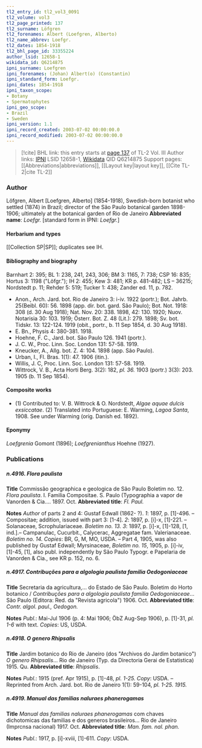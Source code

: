 ```yaml
---
tl2_entry_id: tl2_vol3_0091
tl2_volume: vol3
tl2_page_printed: 137
tl2_surname: Löfgren
tl2_forenames: Albert (Loefgren, Alberto)
tl2_name_abbrev: Loefgr.
tl2_dates: 1854-1918
tl2_bhl_page_id: 33355224
author_lsid: 12658-1
wikidata_id: Q6214875
ipni_surname: Loefgren
ipni_forenames: (Johan) Albert(o) (Constantin)
ipni_standard_form: Loefgr.
ipni_dates: 1854-1918
ipni_taxon_scope: 
- Botany
- Spermatophytes
ipni_geo_scope: 
- Brazil
- Sweden
ipni_version: 1.1
ipni_record_created: 2003-07-02 00:00:00.0
ipni_record_modified: 2003-07-02 00:00:00.0
---
```


> [!cite] BHL link: this entry starts at [page 137](https://www.biodiversitylibrary.org/page/33355224) of TL-2 Vol. III
> Author links: [IPNI](https://www.ipni.org/a/12658-1) LSID 12658-1, [Wikidata](https://www.wikidata.org/wiki/Q6214875) QID Q6214875
> Support pages: [[Abbreviations|abbreviations]], [[Layout key|layout key]], [[Cite TL-2|cite TL-2]]

### Author

Löfgren, Albert \[Loefgren, Alberto\] (1854-1918), Swedish-born botanist who settled (1874) in Brazil; director of the São Paulo botanical garden 1898-1906; ultimately at the botanical garden of Rio de Janeiro 
**Abbreviated name**: *Loefgr.* \[standard form in IPNI: *Loefgr.*\]

#### Herbarium and types

[[Collection SP|SP]]; duplicates see IH.

#### Bibliography and biography

Barnhart 2: 395; BL 1: 238, 241, 243, 306; BM 3: 1165, 7: 738; CSP 16: 835; Hortus 3: 1198 ("Löfgr."); IH 2: 455; Kew 3: 481; KR p. 481-482; LS – 36215; Nordstedt p. 11; Rehder 5: 519; Tucker 1: 438; Zander ed. 11, p. 782.
- Anon., Arch. Jard. bot. Rio de Janeiro 3: i-iv. 1922 (portr.); Bot. Jahrb. 25(Beibl. 60): 56. 1898 (app. dir. bot. gard. São Paulo); Bot. Not. 1918: 308 (d. 30 Aug 1918); Nat. Nov. 20: 338. 1898, 42: 130. 1920; Nuov. Notarisia 30: 103. 1919; Österr. Bot. Z. 48 (Lit.): 279. 1898; Sv. bot. Tidskr. 13: 122-124. 1919 (obit., portr., b. 11 Sep 1854, d. 30 Aug 1918).
- E. Bn., Physis 4: 380-381. 1918.
- Hoehne, F. C., Jard. bot. São Paulo 126. 1941 (portr.).
- J. C. W., Proc. Linn. Soc. London 131: 57-58. 1919.
- Kneucker, A., Allg. bot. Z. 4: 104. 1898 (app. São Paulo).
- Urban, I., Fl. Bras. 1(1): 47. 1906 (itin.).
- Willis, J. C, Proc. Linn. Soc. London 131: 57-58. 1919.
- Wittrock, V. B., Acta Horti Berg. 3(2): 182, *pl. 36.* 1903 (portr.) 3(3): 203. 1905 (b. 11 Sep 1854).

#### Composite works

- (1) Contributed to: V. B. Wittrock & O. Nordstedt, *Algae aquae dulcis exsiccatae*. (2) Translated into Portuguese: E. Warming, *Lagoa Santa*, 1908. See under Warming (orig. Danish ed. 1892).

#### Eponymy

*Loefgrenia* Gomont (1896); *Loefgrenianthus* Hoehne (1927).

### Publications

##### n.4916. Flora paulista

**Title**
Commissão geographica e geologica de São Paulo Boletim no. 12. *Flora paulista*. I. Familia Compositae. S. Paulo (Typographia a vapor de Vanorden & Cia.... 1897. Oct.
**Abbreviated title**: *Fl. Paul.*

**Notes**
*Author* of parts 2 and 4: Gustaf Edwall (1862- ?).
*1*: 1897, p. \[1\]-496. – Compositae; addition, issued with part 3: \[1-4\].
*2*: 1897, p. \[i\]-x, \[1\]-221. – Solanaceae, Scrophulariaceae. *Boletim no. 13.*
*3*: 1897, p. \[i\]-x, \[1\]-128, \[1, ind.\].– Campanulac, Cucurbit., Calycerac, Aggregatae fam. Valerianaceae. *Boletim no. 14.*
*Copies*: BR, G, M, MO, USDA. – Part 4, 1905, was also published by Gustaf Edwall; Myrsinaceae, *Boletim no. 15*, 1905, p. \[i\]-iv, \[1\]-45, \[1\], also publ. independently by São Paulo Typogr. e Papelaria de Vanorden & Cia., see KR p. 152, no. 6.

##### n.4917. Contribuções para a algologia paulista familia Oedogoniaceae

**Title**
Secretaria da agricultura,... do Estado de São Paulo. Boletim do Horto botanico / *Contribuções para a algologia paulista familia Oedogoniaceae*... São Paulo (Editora: Red. da "Revista agricola") 1906. Oct.
**Abbreviated title**: *Contr. algol. paul., Oedogon.*

**Notes**
*Publ*.: Mai-Jul 1906 (p. 4: Mai 1906; ÖbZ Aug-Sep 1906), p. \[1\]-31, *pl. 1-6* with text. *Copies*: US, USDA.

##### n.4918. O genero Rhipsalis

**Title**
Jardim botanico do Rio de Janeiro (dos "Archivos do Jardim botanico") *O genero Rhipsalis*... Rio de Janeiro (Typ. da Directoria Gerai de Estatistica) 1915. Qu.
**Abbreviated title**: *Rhipsalis*.

**Notes**
*Publ*.: 1915 (pref. Apr 1915), p. \[1\]-48, *pl. 1-25. Copy*: USDA. – Reprinted from Arch. Jard. bot. Rio de Janeiro 1(1): 59-104, *pl. 1-25. 1915.*

##### n.4919. Manual das familias naluraes phanerogamas

**Title**
*Manual das familias naluraes phanerogamas* com chaves dichotomicas das familias e dos generos brasileiros... Rio de Janeiro (Imprcnsa nacional) 1917. Oct.
**Abbreviated title**: *Man. fam. nal. phan.*

**Notes**
*Publ*.: 1917, p. \[i\]-xviii, \[1\]-611. *Copy*: USDA.


